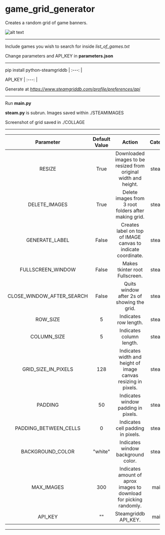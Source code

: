 # game_grid_generator
Creates a random grid of game banners.

![alt text](image.gif)


----------------------------------------------------------------

Include games you wish to search for inside _list_of_games.txt_

Change parameters and API_KEY in __parameters.json__

----------------------------------------------------------------

pip install python-steamgriddb
| :---:   | 

API_KEY
| :---:   | 

Generate at _https://www.steamgriddb.com/profile/preferences/api_


----------------------------------------------------------------

Run __main.py__ 

__steam.py__ is subrun. Images saved within ./STEAMIMAGES

Screenshot of grid saved in ./COLLAGE

----------------------------------------------------------------

Parameter		    						 |  Default Value | Action|Category
| :---:   | :---: | :---: | :---: |
RESIZE 	|		      							True		|						Downloaded images to be resized from original width and height.|	steam.py
DELETE_IMAGES |									True	|							Delete images from 3 root folders after making grid.|	steam.py
GENERATE_LABEL | 								False	|							Creates label on top of IMAGE canvas to indicate coordinate.|	steam.py
FULLSCREEN_WINDOW  		|					False	|							Makes tkinter root Fullscreen.|	steam.py
CLOSE_WINDOW_AFTER_SEARCH	|			False	|							Quits window after 2s of showing the grid.|	steam.py
ROW_SIZE				|								5			|							Indicates row length.|	steam.py
COLUMN_SIZE 			|							5			|							Indicates column length.|	steam.py
GRID_SIZE_IN_PIXELS 	|					128			|						Indicates width and height of image canvas resizing in pixels.|steam.py	
PADDING								|					50			|							Indicates window padding in pixels.|	steam.py
PADDING_BETWEEN_CELLS 	|				0			|							Indicates cell padding in pixels.|	steam.py
BACKGROUND_COLOR 					|	 	 "white"	|						Indicates window background color.|	steam.py
MAX_IMAGES 					|	 	 300	|						Indicates amount of aprox images to download for picking randomly.|	main.py
API_KEY 					|	 	 ""	|						Steamgriddb API_KEY.|	main.py

----------------------------------------------------------------
